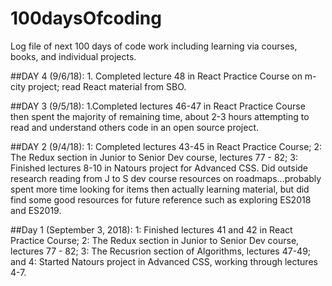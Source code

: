 # 100daysOfcoding
Log file of next 100 days of code work including learning via courses, books, and individual projects.

##DAY 4 (9/6/18):
    1. Completed lecture 48 in React Practice Course on m-city project; read React material from SBO.

##DAY 3 (9/5/18):
    1.Completed lectures 46-47 in React Practice Course then spent the majority of remaining time, about 2-3 hours attempting to read and understand others code in an open source project.

##DAY 2 (9/4/18):
    1: Completed lectures 43-45 in React Practice Course; 2: The Redux section in Junior to Senior Dev course, lectures 77 - 82; 3: Finished lectures 8-10 in Natours project for Advanced CSS.  Did outside research reading from J to S dev course resources on roadmaps...probably spent more time looking for items then actually learning material, but did find some good resources for future reference such as exploring ES2018 and ES2019.

##Day 1 (September 3, 2018): 
  1: Finished lectures 41 and 42 in React Practice Course; 2: The Redux section in Junior to Senior Dev course, lectures 77 - 82; 3: The Recusrion section of Algorithms, lectures 47-49; and 4: Started Natours project in Advanced CSS, working through lectures 4-7.
